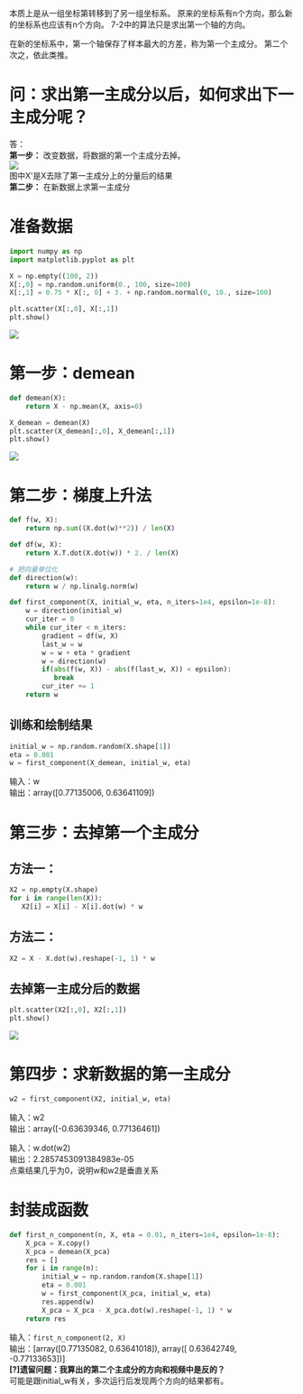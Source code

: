 本质上是从一组坐标第转移到了另一组坐标系。
原来的坐标系有n个方向，那么新的坐标系也应该有n个方向。
7-2中的算法只是求出第一个轴的方向。  

在新的坐标系中，第一个轴保存了样本最大的方差，称为第一个主成分。
第二个次之，依此类推。  

# 问：求出第一主成分以后，如何求出下一主成分呢？

答：  
**第一步：** 改变数据，将数据的第一个主成分去掉。  
![](http://windmissing.github.io/images/2019/104.png)   
图中X'是X去除了第一主成分上的分量后的结果  
**第二步：** 在新数据上求第一主成分

# 准备数据

```python
import numpy as np
import matplotlib.pyplot as plt

X = np.empty((100, 2))
X[:,0] = np.random.uniform(0., 100, size=100)
X[:,1] = 0.75 * X[:, 0] + 3. + np.random.normal(0, 10., size=100)

plt.scatter(X[:,0], X[:,1])
plt.show()
```
![](http://windmissing.github.io/images/2019/100.png)

# 第一步：demean

```python
def demean(X):
    return X - np.mean(X, axis=0)

X_demean = demean(X)
plt.scatter(X_demean[:,0], X_demean[:,1])
plt.show()
```

![](http://windmissing.github.io/images/2019/101.png)

# 第二步：梯度上升法

```python
def f(w, X):
    return np.sum((X.dot(w)**2)) / len(X)

def df(w, X):
    return X.T.dot(X.dot(w)) * 2. / len(X)

# 把向量单位化
def direction(w):
    return w / np.linalg.norm(w)

def first_component(X, initial_w, eta, n_iters=1e4, epsilon=1e-8):
    w = direction(initial_w)
    cur_iter = 0
    while cur_iter < n_iters:
        gradient = df(w, X)
        last_w = w
        w = w + eta * gradient
        w = direction(w)
        if(abs(f(w, X)) - abs(f(last_w, X)) < epsilon):
           break
        cur_iter += 1
    return w
```

## 训练和绘制结果

```python
initial_w = np.random.random(X.shape[1])
eta = 0.001
w = first_component(X_demean, initial_w, eta)
```

输入：w  
输出：array([0.77135006, 0.63641109])

# 第三步：去掉第一个主成分

## 方法一：

```python
X2 = np.empty(X.shape)
for i in range(len(X)):
   X2[i] = X[i] - X[i].dot(w) * w
```

## 方法二：

```python
X2 = X - X.dot(w).reshape(-1, 1) * w
```

## 去掉第一主成分后的数据

```python
plt.scatter(X2[:,0], X2[:,1])
plt.show()
```

![](http://windmissing.github.io/images/2019/105.png)

# 第四步：求新数据的第一主成分

```python
w2 = first_component(X2, initial_w, eta)
```

输入：w2  
输出：array([-0.63639346,  0.77136461])  

输入：w.dot(w2)  
输出：2.2857453091384983e-05  
点乘结果几乎为0，说明w和w2是垂直关系

# 封装成函数

```python
def first_n_component(n, X, eta = 0.01, n_iters=1e4, epsilon=1e-8):
    X_pca = X.copy()
    X_pca = demean(X_pca)
    res = []
    for i in range(n):
        initial_w = np.random.random(X.shape[1])
        eta = 0.001
        w = first_component(X_pca, initial_w, eta)
        res.append(w)
        X_pca = X_pca - X_pca.dot(w).reshape(-1, 1) * w
    return res
```

输入：`first_n_component(2, X)`   
输出：[array([0.77135082, 0.63641018]), array([ 0.63642749, -0.77133653])]  
**[?]遗留问题：我算出的第二个主成分的方向和视频中是反的？**  
可能是跟initial_w有关，多次运行后发现两个方向的结果都有。
